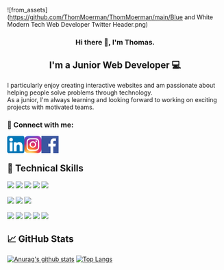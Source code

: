![from_assets](https://github.com/ThomMoerman/ThomMoerman/main/Blue and White Modern Tech Web Developer Twitter Header.png)

<h3 align="center">
Hi there 👋, I'm Thomas.
</h3>

<h2 align="center">
I'm a Junior Web Developer 💻
</h2> 

I particularly enjoy creating interactive websites and am passionate about helping people solve problems through technology. <br>
As a junior, I'm always learning and looking forward to working on exciting projects with motivated teams.

### 🤝 Connect with me:

<a href="https://www.linkedin.com/in/thomas-moerman-30a09126b/"><img align="left" src="https://raw.githubusercontent.com/ThomMoerman/ThomMoerman/main/linkedin.png" alt="Thomas Moerman | LinkedIn" width="40px"/></a>
<a href="https://https://www.instagram.com/thommoerman7/"><img align="left" src="https://raw.githubusercontent.com/ThomMoerman/ThomMoerman/main/Instagram.png" alt="Thomas Moerman | Instagram" width="40px"/></a>
<a href="https://www.facebook.com/thomas.moerman.9/"><img align="left" src="https://raw.githubusercontent.com/ThomMoerman/ThomMoerman/main/facebook.png" alt="Thomas Moerman | Facebook" width="40px"/></a>

<br>
<br>

## 💼 Technical Skills

![](https://img.shields.io/badge/Code-JavaScript-informational?style=flat&logo=JavaScript&color=F7DF1E) 
![](https://img.shields.io/badge/Code-HTML5-informational?style=flat&logo=HTML5&color=E34F26)
![](https://img.shields.io/badge/Code-MySql-informational?style=flat&logo=mysql&logoColor=green&color=green)
![](https://img.shields.io/badge/Code-Java-informational?style=flat&logo=openjdk&logoColor=orange&color=orange)
![](https://img.shields.io/badge/Code-Php-informational?style=flat&logo=php&logoColor=777BB3&color=777BB3)
<br>
<br>
![](https://img.shields.io/badge/Style-Bootstrap-informational?style=flat&logo=Bootstrap&color=7952B3)
![](https://img.shields.io/badge/Style-CSS3-informational?style=flat&logo=CSS3&logoColor=1572B&color=1572B)
![](https://img.shields.io/badge/Style-SASS-informational?style=flat&logo=SASS&logoColor=pink&color=pink)
<br>
<br>
![](https://img.shields.io/badge/Tools-Figma-informational?style=flat&logo=Figma&color=F24E1E)
![](https://img.shields.io/badge/Tools-NPM-informational?style=flat&logo=NPM&color=CB3837)
![](https://img.shields.io/badge/Tools-Git-informational?style=flat&logo=Git&logoColor=F1502F&color=F1502F)
![](https://img.shields.io/badge/Tools-GitHub-informational?style=flat&logo=GitHub&color=181717)
![](https://img.shields.io/badge/Tools-Visual%20Studio%20Code-0078d7.svg?style=flat&logo=visual-studio-code&logoColor=white)


## 📈 GitHub Stats

[![Anurag's github stats](https://github-readme-stats.vercel.app/api?username=ThomMoerman&theme=radical)](https://github.com/ThomMoerman) 
[![Top Langs](https://github-readme-stats.vercel.app/api/top-langs/?username=ThomMoerman&theme=radical)](https://github.com/ThomMoerman)

